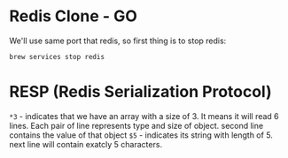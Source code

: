 # Redis Clone - GO

We'll use same port that redis, so first thing is to stop redis:

```brew services stop redis```


# RESP (Redis Serialization Protocol)

`*3` - indicates that we have an array with a size of 3. It means it will read 6 lines. Each pair of line represents type and size of object. second line contains the value of that object
`$5` - indicates its string with length of 5. next line will contain exatcly 5 characters.